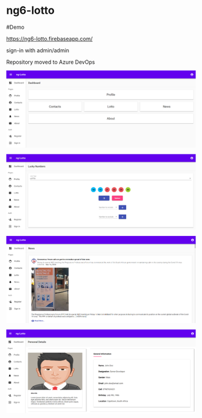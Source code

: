 # ng6-lotto

#Demo

https://ng6-lotto.firebaseapp.com/

sign-in with admin/admin

Repository moved to Azure DevOps

![Dashboard](https://github.com/RavindraJijotia/ng6-lotto/blob/master/ng6lotto.PNG)

![Lotto](https://github.com/RavindraJijotia/ng6-lotto/blob/master/ng6lotto_lo.png)

![News](https://github.com/RavindraJijotia/ng6-lotto/blob/master/ng6lotto_news.png)

![Person](https://github.com/RavindraJijotia/ng6-lotto/blob/master/ng6lotto_per.png)

